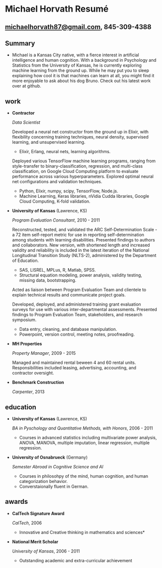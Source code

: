 Michael Horvath Resumé
======================
michaelhorvath87@gmail.com, 845-309-4388
--------------


Summary
---------

*   Michael is a Kansas City native, with a fierce interest in artificial intelligence and human cognition. With a background in Psychology and Statistics from the University of Kansas, he is currently exploring machine learning from the ground up. While he may put you to sleep explaining how cool it is that machines can learn at all, you might find it more enjoyable to ask about his dog Bruno. Check out his latest work over at github.


work
---------------

*   **Contractor**

    *Data Scientist*

    Developed a neural net constructor from the ground up in Elixir, with flexibility concerning training techniques, neural density, supervised learning, and unsupervised learning. 
	+    Elixir, Erlang, neural nets, learning algorithms.

    Deployed various TensorFlow machine learning programs, ranging from style-transfer to binary-classification, regression, and multi-class classification, on Google Cloud Computing platform to evaluate performance across various hyperparameters. Explored optimal neural net configurations and validation techniques.
	+    Python, Elixir, numpy, scipy, TensorFlow, Node.js.
	+    Machine Learning, Keras libraries, nVidia Cudda libraries, Google Cloud Computing, K-fold validation.

*   **University of Kansas** (Lawrence, KS)

    *Program Evaluation Consultant*, 2010 - 2011

    Reconstructed, tested, and validated the ARC Self-Determination Scale - a 72 item self-report metric for use in reporting self-determination among students with learning disabilities. Presented findings to authors and collaborators. New version, with shortened length and increased validity and reliability is included in the latest iteration of the National Longitudinal Transition Study (NLTS-2), administered by the Department of Education.
	+    SAS, LISREL, MPLus, R, Matlab, SPSS.
	+    Structural equation modeling, power analysis, validity testing, missing data, bootstrapping.

    Acted as liaison between Program Evaluation Team and clientele to explain technical results and communicate project goals.

    Developed, deployed, and administered training grant evaluation surveys for use with various inter-departmental assessments. Presented findings to Program Evaluation Team, stakeholders, and research symposium.
	+    Data entry, cleaning, and database manipulation.
	+    Powerpoint, version control, meeting notes, proofreading.

*   **MH Properties**

    *Property Manager*, 2009 - 2015

    Managed and maintained rental beween 4 and 60 rental units. Responsibilities included leasing, advertising, accounting, and contractor oversight.

*   **Benchmark Construction**

    *Carpenter*, 2013


education
---------

*   **University of Kansas** (Lawrence, KS)

    *BA in Pyschology and Quantitative Methods, with Honors*, 2006 - 2011
	+    Courses in advanced statistics including multivariate power analysis, ANOVA, MANOVA, multiple imputation, linear regression, multiple regression.

*   **University of Osnabrueck** (Germany)

    *Semester Abroad in Cognitive Science and AI*
	+    Courses in philosohpy of the mind, human cognition, and human categorization behavior.
	+    Converstaionally fluent in German.

awards
------

*   **CalTech Signature Award**

    *CalTech*, 2006 
    -	Innovative and Creative thinking in mathematics and sciences*

*   **National Merit Scholar**

    *University of Kansas*, 2006 - 2011
    -	Outstanding academic and extra-curricular achievement

